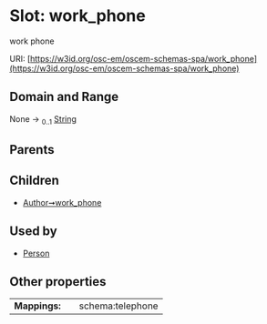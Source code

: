 
# Slot: work_phone

work phone

URI: [https://w3id.org/osc-em/oscem-schemas-spa/work_phone](https://w3id.org/osc-em/oscem-schemas-spa/work_phone)


## Domain and Range

None &#8594;  <sub>0..1</sub> [String](types/String.md)

## Parents


## Children

 *  [Author➞work_phone](Author_work_phone.md)

## Used by

 * [Person](Person.md)

## Other properties

|  |  |  |
| --- | --- | --- |
| **Mappings:** | | schema:telephone |